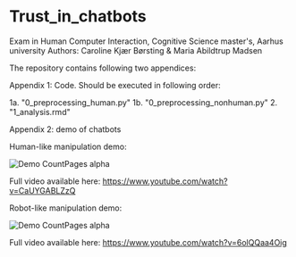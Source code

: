 # Trust_in_chatbots
Exam in Human Computer Interaction, Cognitive Science master's, Aarhus university
Authors: Caroline Kjær Børsting & Maria Abildtrup Madsen 

The repository contains following two appendices: 


Appendix 1: Code. 
Should be executed in following order: 

1a. "0_preprocessing_human.py"
1b. "0_preprocessing_nonhuman.py"
2. "1_analysis.rmd"

Appendix 2: demo of chatbots 

Human-like manipulation demo: 

![Demo CountPages alpha](https://j.gifs.com/0Yj1qy.gif)

Full video available here: https://www.youtube.com/watch?v=CaUYGABLZzQ

Robot-like manipulation demo: 

![Demo CountPages alpha](https://j.gifs.com/jZWExy.gif)

Full video available here: 
https://www.youtube.com/watch?v=6olQQaa4Oig
